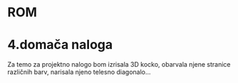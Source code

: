 # ROM

# 4.domača naloga
Za temo za projektno nalogo bom izrisala 3D kocko, obarvala njene stranice različnih barv, narisala njeno telesno diagonalo...
